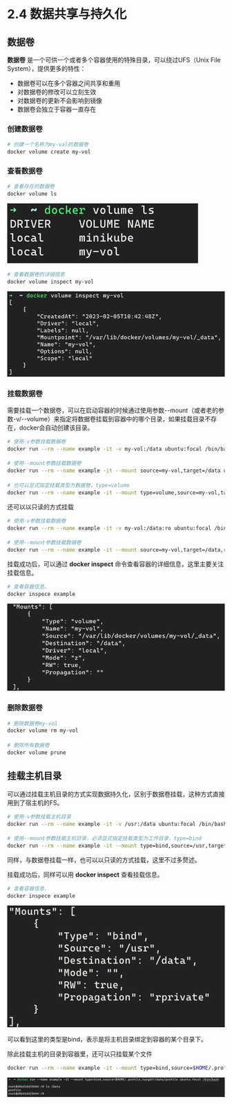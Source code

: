 # 2.4 数据共享与持久化

## 数据卷

**数据卷** 是一个可供一个或者多个容器使用的特殊目录，可以绕过UFS（Unix File System），提供更多的特性：

- 数据卷可以在多个容器之间共享和重用
- 对数据卷的修改可以立刻生效
- 对数据卷的更新不会影响到镜像
- 数据卷会独立于容器一直存在

### 创建数据卷

```bash
# 创建一个名称为my-val的数据卷
docker volume create my-vol
```

### 查看数据卷

```bash
# 查看存在的数据卷
docker volume ls
```

![2_4_1](./pic/2_4_1.png)

```bash
# 查看数据卷的详细信息
docker volume inspect my-vol
```

![2_4_2](./pic/2_4_2.png)

### 挂载数据卷

需要挂载一个数据卷，可以在启动容器的时候通过使用参数--mount（或者老的参数-v/--volume）来指定将数据卷挂载到容器中的哪个目录，如果挂载目录不存在，docker会自动创建该目录。

```bash
# 使用-v参数挂载数据卷
docker run --rm --name example -it -v my-vol:/data ubuntu:focal /bin/bash

# 使用--mount参数挂载数据卷
docker run --rm --name example -it --mount source=my-vol,target=/data ubuntu:focal /bin/bash

# 也可以显式指定挂载类型为数据卷，type=volume
docker run --rm --name example -it --mount type=volume,source=my-vol,target=/data ubuntu:focal /bin/bash
```

还可以以只读的方式挂载

```bash
# 使用-v参数挂载数据卷
docker run --rm --name example -it -v my-vol:/data:ro ubuntu:focal /bin/bash

# 使用--mount参数挂载数据卷
docker run --rm --name example -it --mount source=my-vol,target=/data,readonly ubuntu:focal /bin/bash
```

挂载成功后，可以通过 **docker inspect** 命令查看容器的详细信息，这里主要关注挂载信息。

```bash
# 查看容器信息，
docker inspece example
```

![2_4_3](./pic/2_4_3.png)

### 删除数据卷

```bash
# 删除数据卷my-vol
docker volume rm my-vol

# 删除所有数据卷
docker volume prune
```

## 挂载主机目录

可以通过挂载主机目录的方式实现数据持久化，区别于数据卷挂载，这种方式直接用到了宿主机的FS。

```bash
# 使用-v参数挂载主机目录
docker run --rm --name example -it -v /usr:/data ubuntu:focal /bin/bash

# 使用--mount参数挂载主机目录，必须显式指定挂载类型为工作目录，type=bind
docker run --rm --name example -it --mount type=bind,source=/usr,target=/data ubuntu:focal /bin/bash
```

同样，与数据卷挂载一样，也可以以只读的方式挂载，这里不过多赘述。

挂载成功后，同样可以用 **docker inspect** 查看挂载信息。

```bash
# 查看容器信息，
docker inspece example
```

![2_4_4](./pic/2_4_4.png)

可以看到这里的类型是bind，表示是将主机目录绑定到容器的某个目录下。

除此挂载主机的目录到容器里，还可以只挂载某个文件

```bash
docker run --rm --name example -it --mount type=bind,source=$HOME/.profile,target=/data/profile ubuntu:focal /bin/bash
```

![2_4_5](./pic/2_4_5.png)

